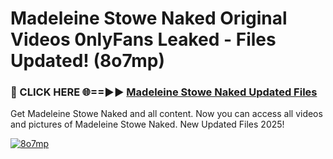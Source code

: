 # Madeleine Stowe Naked Original Videos 0nlyFans Leaked - Files Updated! (8o7mp)

<h3>🔴 CLICK HERE 🌐==►► <a href="https://tinyurl.com/yckcrads" rel="nofollow">Madeleine Stowe Naked Updated Files</a></h3>

Get Madeleine Stowe Naked and all content. Now you can access all videos and pictures of Madeleine Stowe Naked. New Updated Files 2025!

[![8o7mp](https://i.imgur.com/hpKpOFt.gif)](https://tinyurl.com/yckcrads)
